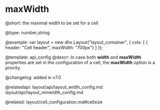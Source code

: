maxWidth
=============

@short: the maximal width to be set for a cell





@type: number,string

@example: 
var layout = new dhx.Layout("layout_container", {
    cols: [
      { header: "Cell header", maxWidth: "700px"}
    ]
});


@template:	api_config
@descr: 
In case both **width** and **maxWidth** properties are set in the configuration of a cell, the **maxWidth** option is a priority.

@changelog: added in v7.0

@relatedapi:
layout/api/layout_width_config.md
layout/api/layout_minwidth_config.md

@related: layout/cell_configuration.md#cellsize
